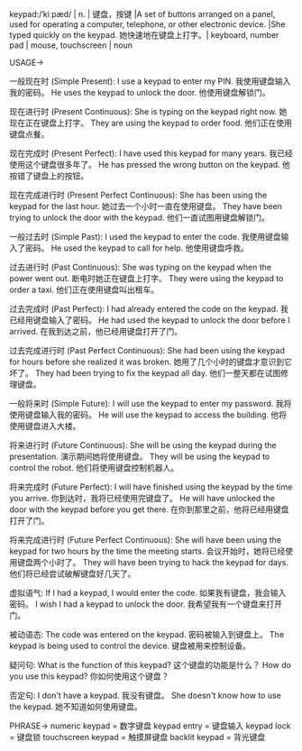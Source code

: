 keypad:/ˈkiːpæd/ | n. | 键盘，按键 |A set of buttons arranged on a panel, used for operating a computer, telephone, or other electronic device. |She typed quickly on the keypad. 她快速地在键盘上打字。| keyboard, number pad | mouse, touchscreen | noun

USAGE->

一般现在时 (Simple Present):
I use a keypad to enter my PIN. 我使用键盘输入我的密码。
He uses the keypad to unlock the door. 他使用键盘解锁门。

现在进行时 (Present Continuous):
She is typing on the keypad right now. 她现在正在键盘上打字。
They are using the keypad to order food. 他们正在使用键盘点餐。

现在完成时 (Present Perfect):
I have used this keypad for many years. 我已经使用这个键盘很多年了。
He has pressed the wrong button on the keypad. 他按错了键盘上的按钮。

现在完成进行时 (Present Perfect Continuous):
She has been using the keypad for the last hour. 她过去一个小时一直在使用键盘。
They have been trying to unlock the door with the keypad. 他们一直试图用键盘解锁门。

一般过去时 (Simple Past):
I used the keypad to enter the code. 我使用键盘输入了密码。
He used the keypad to call for help. 他使用键盘呼救。

过去进行时 (Past Continuous):
She was typing on the keypad when the power went out. 断电时她正在键盘上打字。
They were using the keypad to order a taxi. 他们正在使用键盘叫出租车。

过去完成时 (Past Perfect):
I had already entered the code on the keypad. 我已经用键盘输入了密码。
He had used the keypad to unlock the door before I arrived. 在我到达之前，他已经用键盘打开了门。

过去完成进行时 (Past Perfect Continuous):
She had been using the keypad for hours before she realized it was broken. 她用了几个小时的键盘才意识到它坏了。
They had been trying to fix the keypad all day. 他们一整天都在试图修理键盘。

一般将来时 (Simple Future):
I will use the keypad to enter my password. 我将使用键盘输入我的密码。
He will use the keypad to access the building. 他将使用键盘进入大楼。

将来进行时 (Future Continuous):
She will be using the keypad during the presentation. 演示期间她将使用键盘。
They will be using the keypad to control the robot. 他们将使用键盘控制机器人。

将来完成时 (Future Perfect):
I will have finished using the keypad by the time you arrive. 你到达时，我将已经使用完键盘了。
He will have unlocked the door with the keypad before you get there. 在你到那里之前，他将已经用键盘打开了门。

将来完成进行时 (Future Perfect Continuous):
She will have been using the keypad for two hours by the time the meeting starts. 会议开始时，她将已经使用键盘两个小时了。
They will have been trying to hack the keypad for days. 他们将已经尝试破解键盘好几天了。

虚拟语气:
If I had a keypad, I would enter the code. 如果我有键盘，我会输入密码。
I wish I had a keypad to unlock the door. 我希望我有一个键盘来打开门。

被动语态:
The code was entered on the keypad. 密码被输入到键盘上。
The keypad is being used to control the device. 键盘被用来控制设备。

疑问句:
What is the function of this keypad? 这个键盘的功能是什么？
How do you use this keypad? 你如何使用这个键盘？

否定句:
I don't have a keypad. 我没有键盘。
She doesn't know how to use the keypad. 她不知道如何使用键盘。


PHRASE->
numeric keypad = 数字键盘
keypad entry = 键盘输入
keypad lock = 键盘锁
touchscreen keypad = 触摸屏键盘
backlit keypad = 背光键盘
